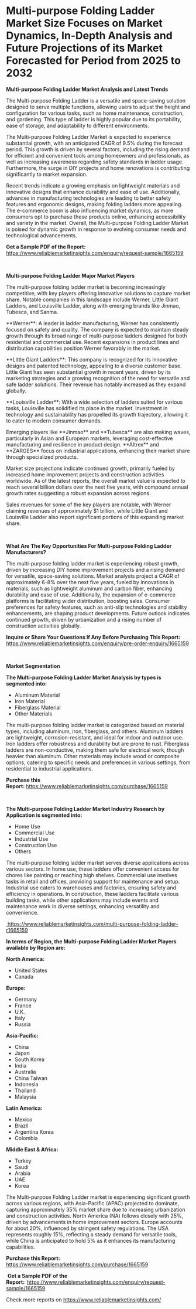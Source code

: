<p><h1>Multi-purpose Folding Ladder Market Size Focuses on Market Dynamics, In-Depth Analysis and Future Projections of its Market Forecasted for Period from 2025 to 2032</h1></p><p><strong>Multi-purpose Folding Ladder Market Analysis and Latest Trends</strong></p>
<p><p>The Multi-purpose Folding Ladder is a versatile and space-saving solution designed to serve multiple functions, allowing users to adjust the height and configuration for various tasks, such as home maintenance, construction, and gardening. This type of ladder is highly popular due to its portability, ease of storage, and adaptability to different environments.</p><p>The Multi-purpose Folding Ladder Market is expected to experience substantial growth, with an anticipated CAGR of 9.5% during the forecast period. This growth is driven by several factors, including the rising demand for efficient and convenient tools among homeowners and professionals, as well as increasing awareness regarding safety standards in ladder usage. Furthermore, the surge in DIY projects and home renovations is contributing significantly to market expansion.</p><p>Recent trends indicate a growing emphasis on lightweight materials and innovative designs that enhance durability and ease of use. Additionally, advances in manufacturing technologies are leading to better safety features and ergonomic designs, making folding ladders more appealing. The e-commerce boom is also influencing market dynamics, as more consumers opt to purchase these products online, enhancing accessibility and variety in the market. Overall, the Multi-purpose Folding Ladder Market is poised for dynamic growth in response to evolving consumer needs and technological advancements.</p></p>
<p><strong>Get a Sample PDF of the Report:&nbsp;</strong> <a href="https://www.reliablemarketinsights.com/enquiry/request-sample/1665159?utm_campaign=2822&utm_medium=2&utm_source=Github&utm_content=ia&utm_term=27022025&utm_id=multi-purpose-folding-ladder">https://www.reliablemarketinsights.com/enquiry/request-sample/1665159</a></p>
<p>&nbsp;</p>
<p><strong>Multi-purpose Folding Ladder Major Market Players</strong></p>
<p><p>The multi-purpose folding ladder market is becoming increasingly competitive, with key players offering innovative solutions to capture market share. Notable companies in this landscape include Werner, Little Giant Ladders, and Louisville Ladder, along with emerging brands like Jinmao, Tubesca, and Sanma.</p><p>**Werner**: A leader in ladder manufacturing, Werner has consistently focused on safety and quality. The company is expected to maintain steady growth through its broad range of multi-purpose ladders designed for both residential and commercial use. Recent expansions in product lines and distribution capabilities position Werner favorably in the market.</p><p>**Little Giant Ladders**: This company is recognized for its innovative designs and patented technology, appealing to a diverse customer base. Little Giant has seen substantial growth in recent years, driven by its marketing strategies and a growing recognition of the need for versatile and safe ladder solutions. Their revenue has notably increased as they expand globally.</p><p>**Louisville Ladder**: With a wide selection of ladders suited for various tasks, Louisville has solidified its place in the market. Investment in technology and sustainability has propelled its growth trajectory, allowing it to cater to modern consumer demands.</p><p>Emerging players like **Jinmao** and **Tubesca** are also making waves, particularly in Asian and European markets, leveraging cost-effective manufacturing and resilience in product design. **Altrex** and **ZARGES** focus on industrial applications, enhancing their market share through specialized products.</p><p>Market size projections indicate continued growth, primarily fueled by increased home improvement projects and construction activities worldwide. As of the latest reports, the overall market value is expected to reach several billion dollars over the next five years, with compound annual growth rates suggesting a robust expansion across regions.</p><p>Sales revenues for some of the key players are notable, with Werner claiming revenues of approximately $1 billion, while Little Giant and Louisville Ladder also report significant portions of this expanding market share.</p></p>
<p>&nbsp;</p>
<p><strong>What Are The Key Opportunities For Multi-purpose Folding Ladder Manufacturers?</strong></p>
<p><p>The multi-purpose folding ladder market is experiencing robust growth, driven by increasing DIY home improvement projects and a rising demand for versatile, space-saving solutions. Market analysts project a CAGR of approximately 6-8% over the next five years, fueled by innovations in materials, such as lightweight aluminum and carbon fiber, enhancing durability and ease of use. Additionally, the expansion of e-commerce platforms is facilitating wider distribution, boosting sales. Consumer preferences for safety features, such as anti-slip technologies and stability enhancements, are shaping product developments. Future outlook indicates continued growth, driven by urbanization and a rising number of construction activities globally.</p></p>
<p><strong>Inquire or Share Your Questions If Any Before Purchasing This Report:</strong> <a href="https://www.reliablemarketinsights.com/enquiry/pre-order-enquiry/1665159?utm_campaign=2822&utm_medium=2&utm_source=Github&utm_content=ia&utm_term=27022025&utm_id=multi-purpose-folding-ladder">https://www.reliablemarketinsights.com/enquiry/pre-order-enquiry/1665159</a></p>
<p>&nbsp;</p>
<p><strong>Market Segmentation</strong></p>
<p><strong>The Multi-purpose Folding Ladder Market Analysis by types is segmented into:</strong></p>
<p><ul><li>Aluminum Material</li><li>Iron Material</li><li>Fiberglass Material</li><li>Other Materials</li></ul></p>
<p><p>The multi-purpose folding ladder market is categorized based on material types, including aluminum, iron, fiberglass, and others. Aluminum ladders are lightweight, corrosion-resistant, and ideal for indoor and outdoor use. Iron ladders offer robustness and durability but are prone to rust. Fiberglass ladders are non-conductive, making them safe for electrical work, though heavier than aluminum. Other materials may include wood or composite options, catering to specific needs and preferences in various settings, from residential to industrial applications.</p></p>
<p><strong>Purchase this Report:&nbsp;</strong><a href="https://www.reliablemarketinsights.com/purchase/1665159?utm_campaign=2822&utm_medium=2&utm_source=Github&utm_content=ia&utm_term=27022025&utm_id=multi-purpose-folding-ladder">https://www.reliablemarketinsights.com/purchase/1665159</a></p>
<p>&nbsp;</p>
<p><strong>The Multi-purpose Folding Ladder Market Industry Research by Application is segmented into:</strong></p>
<p><ul><li>Home Use</li><li>Commercial Use</li><li>Industrial Use</li><li>Construction Use</li><li>Others</li></ul></p>
<p><p>The multi-purpose folding ladder market serves diverse applications across various sectors. In home use, these ladders offer convenient access for chores like painting or reaching high shelves. Commercial use involves tasks in retail and offices, providing support for maintenance and setup. Industrial use caters to warehouses and factories, ensuring safety and efficiency in operations. In construction, these ladders facilitate various building tasks, while other applications may include events and maintenance work in diverse settings, enhancing versatility and convenience.</p></p>
<p><a href="https://www.reliablemarketinsights.com/multi-purpose-folding-ladder-r1665159?utm_campaign=2822&utm_medium=2&utm_source=Github&utm_content=ia&utm_term=27022025&utm_id=multi-purpose-folding-ladder">&nbsp;https://www.reliablemarketinsights.com/multi-purpose-folding-ladder-r1665159</a></p>
<p><strong>In terms of Region, the Multi-purpose Folding Ladder Market Players available by Region are:</strong></p>
<p>
    <p> <strong> North America: </strong>
        <ul>
            <li>United States</li>
            <li>Canada</li>
        </ul>
        </p> 
    <p> <strong> Europe: </strong>
        <ul>
            <li>Germany</li>
            <li>France</li>
            <li>U.K.</li>
            <li>Italy</li>
            <li>Russia</li>
        </ul>
        </p> 
    <p> <strong> Asia-Pacific: </strong>
        <ul>
            <li>China</li>
            <li>Japan</li>
            <li>South Korea</li>
            <li>India</li>
            <li>Australia</li>
            <li>China Taiwan</li>
            <li>Indonesia</li>
            <li>Thailand</li>
            <li>Malaysia</li>
        </ul>
        </p> 
    <p> <strong> Latin America: </strong>
        <ul>
            <li>Mexico</li>
            <li>Brazil</li>
            <li>Argentina Korea</li>
            <li>Colombia</li>
        </ul>
        </p> 
    <p> <strong> Middle East & Africa: </strong>
        <ul>
            <li>Turkey</li>
            <li>Saudi</li>
            <li>Arabia</li>
            <li>UAE</li>
            <li>Korea</li>
        </ul>
    </p>
    </p>
<p><p>The Multi-purpose Folding Ladder market is experiencing significant growth across various regions, with Asia-Pacific (APAC) projected to dominate, capturing approximately 35% market share due to increasing urbanization and construction activities. North America (NA) follows closely with 25%, driven by advancements in home improvement sectors. Europe accounts for about 20%, influenced by stringent safety regulations. The USA represents roughly 15%, reflecting a steady demand for versatile tools, while China is anticipated to hold 5% as it enhances its manufacturing capabilities.</p></p>
<p><strong>Purchase this Report: </strong><a href="https://www.reliablemarketinsights.com/purchase/1665159?utm_campaign=2822&utm_medium=2&utm_source=Github&utm_content=ia&utm_term=27022025&utm_id=multi-purpose-folding-ladder">https://www.reliablemarketinsights.com/purchase/1665159</a></p>
<p>&nbsp;<strong>Get a Sample PDF of the Report:&nbsp;&nbsp;</strong><a href="https://www.reliablemarketinsights.com/enquiry/request-sample/1665159?utm_campaign=2822&utm_medium=2&utm_source=Github&utm_content=ia&utm_term=27022025&utm_id=multi-purpose-folding-ladder">https://www.reliablemarketinsights.com/enquiry/request-sample/1665159</a></p>
<p><strong></strong></p>
<p>Check more reports on <a href="https://www.reliablemarketinsights.com/?utm_campaign=2822&utm_medium=2&utm_source=Github&utm_content=ia&utm_term=27022025&utm_id=multi-purpose-folding-ladder">https://www.reliablemarketinsights.com/</a></p>